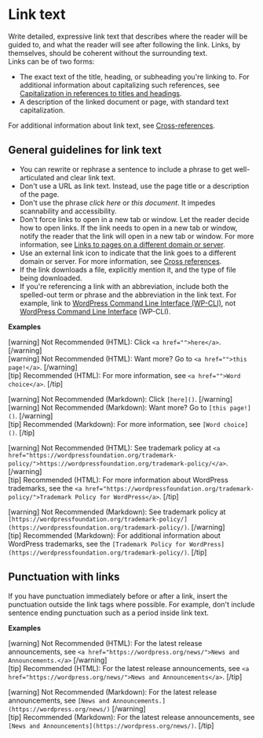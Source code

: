 # Link text

Write detailed, expressive link text that describes where the reader will be guided to, and what the reader will see after following the link. Links, by themselves, should be coherent without the surrounding text.  
Links can be of two forms:
- The exact text of the title, heading, or subheading you're linking to. For additional information about capitalizing such references, see [Capitalization in references to titles and headings]().
- A description of the linked document or page, with standard text capitalization.

For additional information about link text, see [Cross-references]().

## General guidelines for link text

- You can rewrite or rephrase a sentence to include a phrase to get well-articulated and clear link text.
- Don't use a URL as link text. Instead, use the page title or a description of the page.
- Don't use the phrase *click here* or *this document*. It impedes scannability and accessibility.
- Don't force links to open in a new tab or window. Let the reader decide how to open links. If the link needs to open in a new tab or window, notify the reader that the link will open in a new tab or window. For more information, see [Links to pages on a different domain or server]().
- Use an external link icon to indicate that the link goes to a different domain or server. For more information, see [Cross references]().
- If the link downloads a file, explicitly mention it, and the type of file being downloaded.
- If you're referencing a link with an abbreviation, include both the spelled-out term or phrase and the abbreviation in the link text. For example, link to [WordPress Command Line Interface (WP-CLI)](https://make.wordpress.org/cli/), not [WordPress Command Line Interface](https://make.wordpress.org/cli/) (WP-CLI).

**Examples**  

[warning] Not Recommended (HTML): Click `<a href="">here</a>`. [/warning]  
[warning] Not Recommended (HTML): Want more? Go to `<a href="">this page!</a>`. [/warning]  
[tip] Recommended (HTML): For more information, see `<a href="">Word choice</a>`. [/tip]  

[warning] Not Recommended (Markdown): Click `[here]()`. [/warning]  
[warning] Not Recommended (Markdown): Want more? Go to `[this page!]()`. [/warning]  
[tip] Recommended (Markdown): For more information, see `[Word choice]()`. [/tip]  

[warning] Not Recommended (HTML): See trademark policy at `<a href="https://wordpressfoundation.org/trademark-policy/">https://wordpressfoundation.org/trademark-policy/</a>`. [/warning]  
[tip] Recommended (HTML): For more information about WordPress trademarks, see the `<a href="https://wordpressfoundation.org/trademark-policy/">Trademark Policy for WordPress</a>`. [/tip]  

[warning] Not Recommended (Markdown):  See trademark policy at `[https://wordpressfoundation.org/trademark-policy/](https://wordpressfoundation.org/trademark-policy/)`. [/warning]  
[tip] Recommended (Markdown): For additional information about WordPress trademarks, see the `[Trademark Policy for WordPress](https://wordpressfoundation.org/trademark-policy/)`. [/tip]  

## Punctuation with links

If you have punctuation immediately before or after a link, insert the punctuation outside the link tags where possible. For example, don't include sentence ending punctuation such as a period inside link text.

**Examples**  

[warning] Not Recommended (HTML): For the latest release announcements, see `<a href="https://wordpress.org/news/">News and Announcements.</a>` [/warning]  
[tip] Recommended (HTML): For the latest release announcements, see `<a href="https://wordpress.org/news/">News and Announcements</a>`. [/tip]  

[warning] Not Recommended (Markdown): For the latest release announcements, see `[News and Announcements.](https://wordpress.org/news/)` [/warning]  
[tip] Recommended (Markdown): For the latest release announcements, see `[News and Announcements](https://wordpress.org/news/)`. [/tip]  
